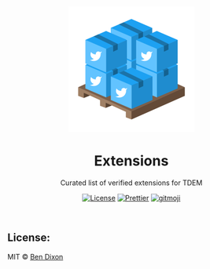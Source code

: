 <div align='center'>

  <a href='https://github.com/tdemapp/tdem/releases'>
    <img alt='TweetDeck Extension Manager' width='256px' src='https://raw.githubusercontent.com/tdemapp/assets/master/icon-1024.png' />
  </a>

  <h1> Extensions </h1>
  <p> Curated list of verified extensions for TDEM </p>

  [![License](https://img.shields.io/badge/license-mit-blue.svg?longCache=true&style=for-the-badge)](https://github.com/tdemapp/extensions/blob/master/LICENSE) 
  [![Prettier](https://img.shields.io/badge/code--style-%20prettier-c596c7.svg?longCache=true&style=for-the-badge)](https://prettier.io/) 
  [![gitmoji](https://img.shields.io/badge/gitmoji-%20%F0%9F%98%9C%20%F0%9F%98%8D-FFDD67.svg?longCache=true&style=for-the-badge)](https://gitmoji.carloscuesta.me/) 

  <br />
</div>

## License:

MIT © [Ben Dixon](https://github.com/tdemapp/extensions/blob/master/LICENSE)
